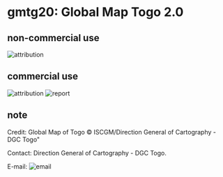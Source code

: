 # gmtg20: Global Map Togo 2.0
## non-commercial use
![attribution](https://globalmaps.github.io/globalmaps/attribution.png)
## commercial use
![attribution](https://globalmaps.github.io/globalmaps/attribution.png)  ![report](https://globalmaps.github.io/globalmaps/report.png)

## note
Credit: Global Map of Togo © ISCGM/Direction General of Cartography - DGC Togo"

Contact: Direction General of Cartography - DGC Togo.

E-mail: ![email](https://www.iscgm.org/gmd/images/email/togo.png)
